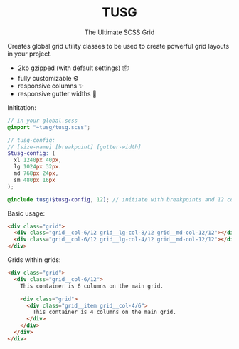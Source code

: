 <h1 align="center">TUSG</h1>
<p align="center">The Ultimate SCSS Grid</p>

Creates global grid utility classes to be used to create powerful grid layouts in your project.

- 2kb gzipped (with default settings) 📦
- fully customizable ⚙️
- responsive columns ✨
- responsive gutter widths 🌈

Inititation:
```scss
// in your global.scss
@import "~tusg/tusg.scss";

// tusg-config:
// [size-name] [breakpoint] [gutter-width]
$tusg-config: (
  xl 1240px 40px,
  lg 1024px 32px.
  md 768px 24px,
  sm 480px 16px
);

@include tusg($tusg-config, 12); // initiate with breakpoints and 12 columns
```

Basic usage:
```html
<div class="grid">
  <div class="grid__col-6/12 grid__lg-col-8/12 grid__md-col-12/12"></div>
  <div class="grid__col-6/12 grid__lg-col-4/12 grid__md-col-12/12"></div>
</div>
```

Grids within grids:
```html
<div class="grid">
  <div class="grid__col-6/12">
    This container is 6 columns on the main grid.

    <div class="grid">
      <div class="grid__item grid__col-4/6">
        This container is 4 columns on the main grid.
      </div>
    </div>
  </div>
</div>
```